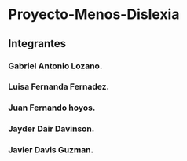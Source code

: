 # Proyecto-Menos-Dislexia

## Integrantes

### Gabriel Antonio Lozano.
### Luisa Fernanda Fernadez.
### Juan Fernando hoyos. 
### Jayder Dair Davinson. 
### Javier Davis Guzman.

